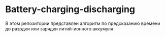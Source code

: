 # Battery-charging-discharging
В этом репозитории представлен алгоритм по предсказанию времени до разрдки или зарядки литий-ионного 
аккумуля